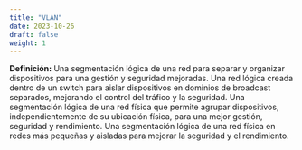 ```yaml
---
title: "VLAN"
date: 2023-10-26
draft: false
weight: 1
---
```


**Definición:** Una segmentación lógica de una red para separar y organizar dispositivos para una gestión y seguridad mejoradas. Una red lógica creada dentro de un switch para aislar dispositivos en dominios de broadcast separados, mejorando el control del tráfico y la seguridad. Una segmentación lógica de una red física que permite agrupar dispositivos, independientemente de su ubicación física, para una mejor gestión, seguridad y rendimiento. Una segmentación lógica de una red física en redes más pequeñas y aisladas para mejorar la seguridad y el rendimiento.
